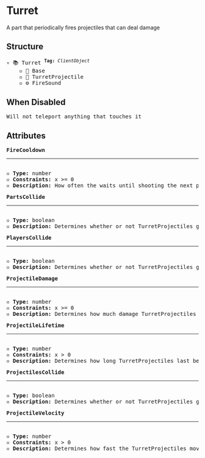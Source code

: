 # Turret

A part that periodically fires projectiles that can deal damage

## Structure
<pre>
▿ 📚 Turret <sup><b>Tag:</b> <i>ClientObject</i></sup>
    ▫️ 🔲 Base
    ▫️ 🔲 TurretProjectile
    ▫️ ⚙️ FireSound
</pre>

## When Disabled
<pre>
Will not teleport anything that touches it
</pre>

## Attributes

<pre>
<b>FireCooldown</b>  
<hr>
▫️ <b>Type:</b> number  
▫️ <b>Constraints:</b> x >= 0  
▫️ <b>Description:</b> How often the waits until shooting the next projectile
</pre>

<pre>
<b>PartsCollide</b>  
<hr>
▫️ <b>Type:</b> boolean  
▫️ <b>Description:</b> Determines whether or not TurretProjectiles get destroyed when hitting a part
</pre>

<pre>
<b>PlayersCollide</b>  
<hr>
▫️ <b>Type:</b> boolean  
▫️ <b>Description:</b> Determines whether or not TurretProjectiles get destroyed when hitting a player
</pre>

<pre>
<b>ProjectileDamage</b>  
<hr>
▫️ <b>Type:</b> number  
▫️ <b>Constraints:</b> x >= 0  
▫️ <b>Description:</b> Determines how much damage TurretProjectiles deal to the Player
</pre>

<pre>
<b>ProjectileLifetime</b>  
<hr>
▫️ <b>Type:</b> number  
▫️ <b>Constraints:</b> x > 0  
▫️ <b>Description:</b> Determines how long TurretProjectiles last before they get destroyed
</pre>

<pre>
<b>ProjectilesCollide</b>  
<hr>
▫️ <b>Type:</b> boolean  
▫️ <b>Description:</b> Determines whether or not TurretProjectiles get destroyed by other TurretProjectiles
</pre>

<pre>
<b>ProjectileVelocity</b>  
<hr>
▫️ <b>Type:</b> number  
▫️ <b>Constraints:</b> x > 0  
▫️ <b>Description:</b> Determines how fast the TurretProjectiles move
</pre>
